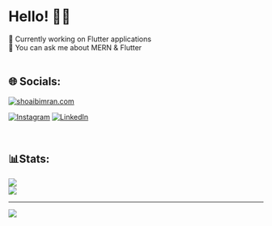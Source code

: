 #  Hello! 👋🏻
🔭 Currently working on Flutter applications<br>💬 You can ask me about MERN & Flutter
<br>
<br>


## 🌐 Socials:
<a href="https://shoaibimran.com"><img src="https://img.shields.io/badge/Visit%20My%20Portfolio-%230077B5.svg?logo=world&logoColor=white" alt="shoaibimran.com"></a>


[![Instagram](https://img.shields.io/badge/Instagram-%23E4405F.svg?logo=Instagram&logoColor=white)](https://www.instagram.com/shoaib.imrann/) 
[![LinkedIn](https://img.shields.io/badge/LinkedIn-%230077B5.svg?logo=linkedin&logoColor=white)](https://www.linkedin.com/in/shoaib-imran-0a7803232/)
<br>

<br>

## 📊Stats:

![](https://github-readme-stats.vercel.app/api/top-langs/?username=Shoaib-Imrann&theme=default_repocard&hide_border=false&include_all_commits=false&count_private=false&layout=compact)<br/>
![](https://github-readme-streak-stats.herokuapp.com/?user=Shoaib-Imrann&theme=default_repocard&hide_border=false)

---
[![](https://visitcount.itsvg.in/api?id=Shoaib-Imrann&icon=0&color=1)](https://visitcount.itsvg.in)


